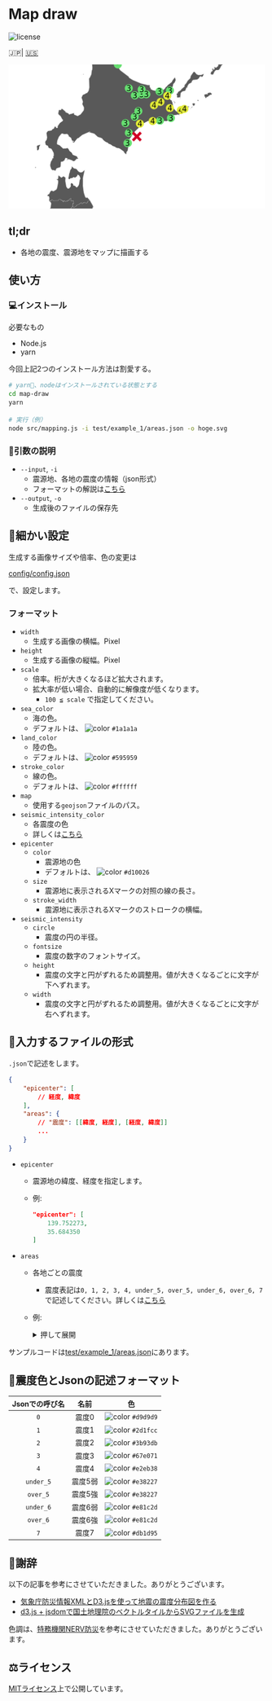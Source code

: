 # Map draw

![license](https://img.shields.io/github/license/earthquake-alert/map-draw?style=flat-square)

🇯🇵| [🇺🇸](documents/README_en.md)

![image](assets/hoge.svg)

## tl;dr

- 各地の震度、震源地をマップに描画する

## 使い方

### 💻インストール

必要なもの

- Node.js
- yarn

今回上記2つのインストール方法は割愛する。

```bash
# yarn、nodeはインストールされている状態とする
cd map-draw
yarn

# 実行（例）
node src/mapping.js -i test/example_1/areas.json -o hoge.svg

```

### 🔖引数の説明

- `--input`, `-i`
  - 震源地、各地の震度の情報（json形式）
  - フォーマットの解説は[こちら](#入力するファイルの形式)
- `--output`, `-o`
  - 生成後のファイルの保存先

## 📒細かい設定

生成する画像サイズや倍率、色の変更は

[config/config.json](config/config.json)

で、設定します。

### フォーマット

- `width`
  - 生成する画像の横幅。Pixel
- `height`
  - 生成する画像の縦幅。Pixel
- `scale`
  - 倍率。桁が大きくなるほど拡大されます。
  - 拡大率が低い場合、自動的に解像度が低くなります。
    - `100 ≦ scale` で指定してください。
- `sea_color`
  - 海の色。
  - デフォルトは、 ![color](https://via.placeholder.com/16/1a1a1a/FFFFFF/?text=%20) `#1a1a1a`
- `land_color`
  - 陸の色。
  - デフォルトは、 ![color](https://via.placeholder.com/16/595959/FFFFFF/?text=%20) `#595959`
- `stroke_color`
  - 線の色。
  - デフォルトは、 ![color](https://via.placeholder.com/16/ffffff/FFFFFF/?text=%20) `#ffffff`
- `map`
  - 使用する`geojson`ファイルのパス。
- `seismic_intensity_color`
  - 各震度の色
  - 詳しくは[こちら](#震度色とjsonの記述フォーマット)
- `epicenter`
  - `color`
    - 震源地の色
    - デフォルトは、 ![color](https://via.placeholder.com/16/d10026/FFFFFF/?text=%20) `#d10026`
  - `size`
    - 震源地に表示されるXマークの対照の線の長さ。
  - `stroke_width`
    - 震源地に表示されるXマークのストロークの横幅。
- `seismic_intensity`
  - `circle`
    - 震度の円の半径。
  - `fontsize`
    - 震度の数字のフォントサイズ。
  - `height`
    - 震度の文字と円がずれるため調整用。値が大きくなるごとに文字が下へずれます。
  - `width`
    - 震度の文字と円がずれるため調整用。値が大きくなるごとに文字が右へずれます。

## 📄入力するファイルの形式

`.json`で記述をします。

```json
{
    "epicenter": [
        // 経度, 緯度
    ],
    "areas": {
        // "震度": [[緯度, 経度], [経度, 緯度]]
        ...
    }
}
```

- `epicenter`
  - 震源地の緯度、経度を指定します。
  - 例:

    ```json
    "epicenter": [
        139.752273,
        35.684350
    ]
    ```

- `areas`
  - 各地ごとの震度
    - 震度表記は`0, 1, 2, 3, 4, under_5, over_5, under_6, over_6, 7`で記述してください。詳しくは[こちら](#震度色とjsonの記述フォーマット)
  - 例:

    <details>
    <summary>押して展開</summary>

    ```json
     "areas": {
        "4": [
            [
                144.3778,
                42.9867
            ],
            [
                143.8317,
                42.9050
            ],
            [
                145.5856,
                43.3309
            ],
        ],
        "3": [
            [
                143.2121,
                42.9226
            ],
            [
                143.9037,
                43.8181
            ],
            [
                143.6154,
                43.7885
            ],
            [
                143.9069,
                43.9726
            ],
            [
                144.1070,
                43.8238
            ],
            [
                144.6707,
                43.9115
            ],
        ]
    ```

    </details>

サンプルコードは[test/example_1/areas.json](test/example_1/areas.json)にあります。

## 🎨震度色とJsonの記述フォーマット

   | Jsonでの呼び名 |  名前   |                                     色                                     |
   | :------------: | :-----: | :------------------------------------------------------------------------: |
   |      `0`       |  震度0  | ![color](https://via.placeholder.com/16/d9d9d9/FFFFFF/?text=%20) `#d9d9d9` |
   |      `1`       |  震度1  | ![color](https://via.placeholder.com/16/2d1fcc/FFFFFF/?text=%20) `#2d1fcc` |
   |      `2`       |  震度2  | ![color](https://via.placeholder.com/16/3b93db/FFFFFF/?text=%20) `#3b93db` |
   |      `3`       |  震度3  | ![color](https://via.placeholder.com/16/67e071/FFFFFF/?text=%20) `#67e071` |
   |      `4`       |  震度4  | ![color](https://via.placeholder.com/16/e2eb38/FFFFFF/?text=%20) `#e2eb38` |
   |   `under_5`    | 震度5弱 | ![color](https://via.placeholder.com/16/e38227/FFFFFF/?text=%20) `#e38227` |
   |    `over_5`    | 震度5強 | ![color](https://via.placeholder.com/16/e38227/FFFFFF/?text=%20) `#e38227` |
   |   `under_6`    | 震度6弱 | ![color](https://via.placeholder.com/16/e81c2d/FFFFFF/?text=%20) `#e81c2d` |
   |    `over_6`    | 震度6強 | ![color](https://via.placeholder.com/16/e81c2d/FFFFFF/?text=%20) `#e81c2d` |
   |      `7`       |  震度7  | ![color](https://via.placeholder.com/16/db1d95/FFFFFF/?text=%20) `#db1d95` |

## 🙇謝辞

以下の記事を参考にさせていただきました。ありがとうございます。

- [気象庁防災情報XMLとD3.jsを使って地震の震度分布図を作る](https://qiita.com/icchi_h/items/bbf563e1a7acec97a0e0)
- [d3.js + jsdomで国土地理院のベクトルタイルからSVGファイルを生成](https://qiita.com/cieloazul310/items/a8e776bbe8a70262df99)

色調は、[特務機関NERV防災](https://nerv.app/)を参考にさせていただきました。ありがとうございます。

## ⚖ライセンス

[MITライセンス](LICENSE)上で公開しています。
